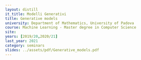```yaml
---
layout: distill
it_title: Modelli Generativi
title: Generative models
university: Department of Mathematics, University of Padova
course: Machine Learning - Master degree in Computer Science
site: 
years: [2019/20,2020/21]
last_year: 2021
category: seminars
slides: ../assets/pdf/Generative_models.pdf
---
```


